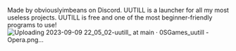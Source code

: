 

 Made by obviouslyimbeans on Discord.
UUTILL is a launcher for all my most useless projects.
UUTILL is free and one of the most beginner-friendly programs to use!
![Uploading 2023-09-09 22_05_02-uutill_ at main · 0SGames_uutill - Opera.png…]()
